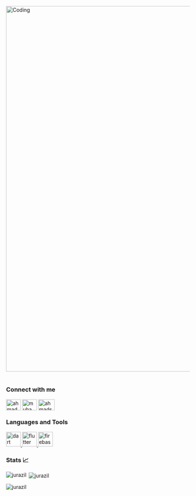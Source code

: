 <img align="center" alt="Coding" width="1000" src="https://user-images.githubusercontent.com/101377410/227725011-e984187c-31c7-48ea-9b82-c4e75330b4bb.gif">
<h1 align="center"></h1>


<h3 align="left">Connect with me </h3>
<p align="left">
<a href="https://twitter.com/jurazilG" target="blank"><img align="center" src="https://raw.githubusercontent.com/rahuldkjain/github-profile-readme-generator/master/src/images/icons/Social/twitter.svg" alt="ahmads_exe" height="30" width="40" /></a>
<a href="https://www.linkedin.com/in/amnakamranbutt/" target="blank"><img align="center" src="https://raw.githubusercontent.com/rahuldkjain/github-profile-readme-generator/master/src/images/icons/Social/linked-in-alt.svg" alt="muhammad-ahmad-25155a1b0" height="30" width="40" /></a>
<a href="https://instagram.com/jurazil" target="blank"><img align="center" src="https://raw.githubusercontent.com/rahuldkjain/github-profile-readme-generator/master/src/images/icons/Social/instagram.svg" alt="ahmads.exe" height="30" width="45" /></a>
</p>


<h3 align="left">Languages and Tools </h3>
<p align="left"> <a href="https://dart.dev" target="_blank" rel="noreferrer"> <img src="https://www.vectorlogo.zone/logos/dartlang/dartlang-icon.svg" alt="dart" width="40" height="40"/> </a> <a href="https://flutter.dev" target="_blank" rel="noreferrer"> <img src="https://www.vectorlogo.zone/logos/flutterio/flutterio-icon.svg" alt="flutter" width="40" height="40"/> </a> <a href="https://firebase.google.com/" target="_blank" rel="noreferrer"> <img src="https://www.vectorlogo.zone/logos/firebase/firebase-icon.svg" alt="firebase" width="40" height="40"/> </a> 
 </p>
 

<h3 align="left">Stats 📈</h3>
<p><img align="left" src="https://github-readme-stats.vercel.app/api/top-langs?username=jurazil&langs_count=10&hide=html&theme=github_dark&show_icons=true&locale=en&layout=compact" alt="jurazil" /></p>


<p>&nbsp;<img align="center" src="https://github-readme-stats.vercel.app/api?username=jurazil&theme=github_dark&count_private=true&show_icons=true&locale=en" alt="jurazil" /></p> 


<!---[![committers.top badge](https://user-badge.committers.top/pakistan/jurazil.svg)](https://user-badge.committers.top/pakistan/jurazil)--->

<p align="left"> <img src="https://komarev.com/ghpvc/?username=jurazil&label=Profile%20views&color=0e75b6&style=flat" alt="jurazil" /> </p>
